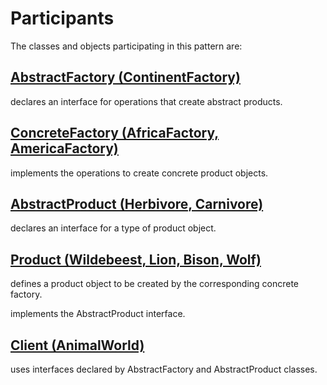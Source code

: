 ﻿# Participants

 The classes and objects participating in this pattern are:

## [AbstractFactory  (ContinentFactory)](https://github.com/arminatwork/DesignPatterns/tree/master/Creational/AbstractFactory/AbstractFactory)

 declares an interface for operations that create abstract products.

## [ConcreteFactory   (AfricaFactory, AmericaFactory)](https://github.com/arminatwork/DesignPatterns/tree/master/Creational/AbstractFactory/ConcreteFactory)

 implements the operations to create concrete product objects.

## [AbstractProduct   (Herbivore, Carnivore)](https://github.com/arminatwork/DesignPatterns/tree/master/Creational/AbstractFactory/AbstractProduct)

 declares an interface for a type of product object.

## [Product  (Wildebeest, Lion, Bison, Wolf)](https://github.com/arminatwork/DesignPatterns/tree/master/Creational/AbstractFactory/Product)

 defines a product object to be created by the corresponding concrete factory.

 implements the AbstractProduct interface.

## [Client  (AnimalWorld)](https://github.com/arminatwork/DesignPatterns/tree/master/Creational/AbstractFactory/Client)

 uses interfaces declared by AbstractFactory and AbstractProduct classes.